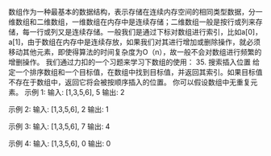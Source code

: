 数组作为一种最基本的数据结构，表示存储在连续内存空间的相同类型数据，分一维数组和二维数组，一维数组在内存中是连续存储；二维数组一般是按行或列来存储，每一行或列又是连续存储。一般我们是通过下标对数组进行索引，比如a[0]，a[1]，由于数组在内存中是连续存放，如果我们对其进行增加或删除操作，就必须移动其他元素，即使得算法的时间复杂度为O（n），故一般不会对数组进行频繁的增删操作。
我们通过力扣的一个习题来学习下数组的使用：
35. 搜索插入位置
给定一个排序数组和一个目标值，在数组中找到目标值，并返回其索引。如果目标值不存在于数组中，返回它将会被按顺序插入的位置。
你可以假设数组中无重复元素。
示例 1:
输入: [1,3,5,6], 5
输出: 2

示例 2:
输入: [1,3,5,6], 2
输出: 1

示例 3:
输入: [1,3,5,6], 7
输出: 4

示例 4:
输入: [1,3,5,6], 0
输出: 0


